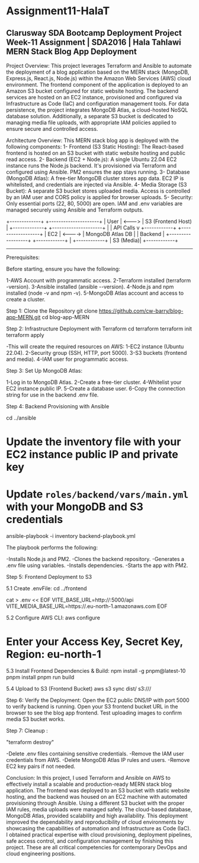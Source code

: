 # Assignment11-HalaT
Clarusway SDA Bootcamp Deployment Project
Week-11 Assignment | SDA2016 | Hala Tahlawi
MERN Stack Blog App Deployment
---------------------------------------------------------------------------------------------------------------
Project Overview:
This project leverages Terraform and Ansible to automate the deployment of a blog application based on the MERN stack (MongoDB, Express.js, React.js, Node.js) within the Amazon Web Services (AWS) cloud environment. The frontend component of the application is deployed to an Amazon S3 bucket configured for static website hosting. The backend services are hosted on an EC2 instance, provisioned and configured via Infrastructure as Code (IaC) and configuration management tools. For data persistence, the project integrates MongoDB Atlas, a cloud-hosted NoSQL database solution. Additionally, a separate S3 bucket is dedicated to managing media file uploads, with appropriate IAM policies applied to ensure secure and controlled access.

Architecture Overview:
This MERN stack blog app is deployed with the following components:
1- Frontend (S3 Static Hosting):
The React-based frontend is hosted on an S3 bucket with static website hosting and public read access.
2- Backend (EC2 + Node.js):
A single Ubuntu 22.04 EC2 instance runs the Node.js backend. It's provisioned via Terraform and configured using Ansible. PM2 ensures the app stays running.
3- Database (MongoDB Atlas):
A free-tier MongoDB cluster stores app data. EC2 IP is whitelisted, and credentials are injected via Ansible.
4- Media Storage (S3 Bucket):
A separate S3 bucket stores uploaded media. Access is controlled by an IAM user and CORS policy is applied for browser uploads.
5- Security:
Only essential ports (22, 80, 5000) are open. IAM and .env variables are managed securely using Ansible and Terraform outputs.

+-------------+       +---------------------+
|  User       | <---> |  S3 (Frontend Host) |
+-------------+       +---------------------+
                           |
                           | API Calls
                           v
                      +------------+        +------------------+
                      |  EC2       | <----> | MongoDB Atlas DB |
                      |  Backend   |        +------------------+
                      +------------+
                           |
                      +------------+
                      |  S3 (Media)|
                      +------------+


-------------------------------------------------------------------------------------------------------------------------
 
 
Prerequisites:

Before starting, ensure you have the following:

1-AWS Account with programmatic access.
2-Terraform installed (terraform -version).
3-Ansible installed (ansible --version).
4-Node.js and npm installed (node -v and npm -v).
5-MongoDB Atlas account and access to create a cluster.

Step 1: Clone the Repository
git clone https://github.com/cw-barry/blog-app-MERN.git
cd blog-app-MERN

Step 2: Infrastructure Deployment with Terraform
cd terraform
terraform init
terraform apply

-This will create the required resources on AWS:
1-EC2 instance (Ubuntu 22.04).
2-Security group (SSH, HTTP, port 5000).
3-S3 buckets (frontend and media).
4-IAM user for programmatic access.

Step 3: Set Up MongoDB Atlas:

1-Log in to MongoDB Atlas.
2-Create a free-tier cluster.
4-Whitelist your EC2 instance public IP.
5-Create a database user.
6-Copy the connection string for use in the backend .env file.


Step 4: Backend Provisioning with Ansible

cd ../ansible
# Update the inventory file with your EC2 instance public IP and private key
# Update `roles/backend/vars/main.yml` with your MongoDB and S3 credentials
ansible-playbook -i inventory backend-playbook.yml

The playbook performs the following:

-Installs Node.js and PM2.
-Clones the backend repository.
-Generates a .env file using variables.
-Installs dependencies.
-Starts the app with PM2.


Step 5: Frontend Deployment to S3

5.1 Create .envFile:
cd ../frontend

cat > .env << EOF
VITE_BASE_URL=http://<your-ec2-dns>:5000/api
VITE_MEDIA_BASE_URL=https://<sda2016-s3-media-bucket-name>.eu-north-1.amazonaws.com
EOF

5.2 Configure AWS CLI:
aws configure
# Enter your Access Key, Secret Key, Region: eu-north-1

5.3 Install Frontend Dependencies & Build:
npm install -g pnpm@latest-10
pnpm install
pnpm run build

5.4 Upload to S3 (Frontend Bucket)
aws s3 sync dist/ s3://<sda2016-s3-frontend-bucket-name>/

Step 6: Verify the Deployment:
Open the EC2 public DNS/IP with port 5000 to verify backend is running.
Open your S3 frontend bucket URL in the browser to see the blog app frontend.
Test uploading images to confirm media S3 bucket works.

Step 7: Cleanup :

"terraform destroy"

-Delete .env files containing sensitive credentials.
-Remove the IAM user credentials from AWS.
-Delete MongoDB Atlas IP rules and users.
-Remove EC2 key pairs if not needed.


Conclusion:
In this project, I used Terraform and Ansible on AWS to effectively install a scalable and production-ready MERN stack blog application. The frontend was deployed to an S3 bucket with static website hosting, and the backend was housed on an EC2 machine with automated provisioning through Ansible. Using a different S3 bucket with the proper IAM rules, media uploads were managed safely. The cloud-based database, MongoDB Atlas, provided scalability and high availability.
This deployment improved the dependability and reproducibility of cloud environments by showcasing the capabilities of automation and Infrastructure as Code (IaC). I obtained practical expertise with cloud provisioning, deployment pipelines, safe access control, and configuration management by finishing this project. These are all critical competencies for contemporary DevOps and cloud engineering positions.

